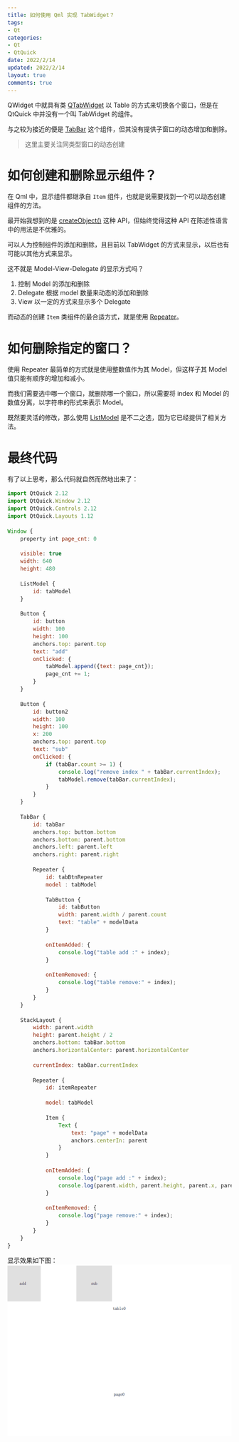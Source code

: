 ```yaml
---
title: 如何使用 Qml 实现 TabWidget？
tags: 
- Qt
categories:
- Qt
- QtQuick
date: 2022/2/14
updated: 2022/2/14
layout: true
comments: true
---
```


QWidget 中就具有类 [QTabWidget](https://doc.qt.io/qt-5/qtabwidget.html) 以 Table 的方式来切换各个窗口，但是在 QtQuick 中并没有一个叫 TabWidget 的组件。

与之较为接近的便是 [TabBar](https://doc.qt.io/qt-5/qml-qtquick-controls2-tabbar.html) 这个组件，但其没有提供子窗口的动态增加和删除。

> 这里主要关注同类型窗口的动态创建

<!--more-->

# 如何创建和删除显示组件？
在 Qml 中，显示组件都继承自 `Item` 组件，也就是说需要找到一个可以动态创建组件的方法。

最开始我想到的是 [createObject()](https://doc.qt.io/qt-5/qtqml-javascript-dynamicobjectcreation.html) 这种 API，但始终觉得这种 API 在陈述性语言中的用法是不优雅的。

可以人为控制组件的添加和删除，且目前以 TabWidget 的方式来显示，以后也有可能以其他方式来显示。

这不就是 Model-View-Delegate 的显示方式吗？
1. 控制 Model 的添加和删除
2. Delegate 根据 model 数量来动态的添加和删除
3. View 以一定的方式来显示多个 Delegate

而动态的创建 `Item` 类组件的最合适方式，就是使用 [Repeater](https://doc.qt.io/qt-5/qml-qtquick-repeater.html)。

# 如何删除指定的窗口？
使用 Repeater 最简单的方式就是使用整数值作为其 Model，但这样子其 Model 值只能有顺序的增加和减小。

而我们需要选中哪一个窗口，就删除哪一个窗口，所以需要将 index 和 Model 的数值分离，以字符串的形式来表示 Model。

既然要灵活的修改，那么使用 [ListModel](https://doc.qt.io/qt-5/qml-qtqml-models-listmodel.html) 是不二之选，因为它已经提供了相关方法。

# 最终代码
有了以上思考，那么代码就自然而然地出来了：

```javascript
import QtQuick 2.12
import QtQuick.Window 2.12
import QtQuick.Controls 2.12
import QtQuick.Layouts 1.12

Window {
    property int page_cnt: 0

    visible: true
    width: 640
    height: 480

    ListModel {
        id: tabModel
    }

    Button {
        id: button
        width: 100
        height: 100
        anchors.top: parent.top
        text: "add"
        onClicked: {
            tabModel.append({text: page_cnt});
            page_cnt += 1;
        }
    }

    Button {
        id: button2
        width: 100
        height: 100
        x: 200
        anchors.top: parent.top
        text: "sub"
        onClicked: {
            if (tabBar.count >= 1) {
                console.log("remove index " + tabBar.currentIndex);
                tabModel.remove(tabBar.currentIndex);
            }
        }
    }

    TabBar {
        id: tabBar
        anchors.top: button.bottom
        anchors.bottom: parent.bottom
        anchors.left: parent.left
        anchors.right: parent.right

        Repeater {
            id: tabBtnRepeater
            model : tabModel

            TabButton {
                id: tabButton
                width: parent.width / parent.count
                text: "table" + modelData
            }

            onItemAdded: {
                console.log("table add :" + index);
            }

            onItemRemoved: {
                console.log("table remove:" + index);
            }
        }
    }

    StackLayout {
        width: parent.width
        height: parent.height / 2
        anchors.bottom: tabBar.bottom
        anchors.horizontalCenter: parent.horizontalCenter

        currentIndex: tabBar.currentIndex

        Repeater {
            id: itemRepeater

            model: tabModel

            Item {
                Text {
                    text: "page" + modelData
                    anchors.centerIn: parent
                }
            }

            onItemAdded: {
                console.log("page add :" + index);
                console.log(parent.width, parent.height, parent.x, parent.y);
            }

            onItemRemoved: {
                console.log("page remove:" + index);
            }
        }
    }
}
```
显示效果如下图：
![](./pic/qml_tabwidget.gif)

